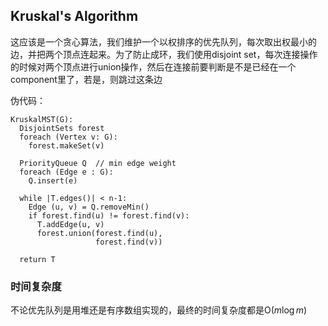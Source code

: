 ## Kruskal's Algorithm

这应该是一个贪心算法，我们维护一个以权排序的优先队列，每次取出权最小的边，并把两个顶点连起来。为了防止成环，我们使用disjoint set，每次连接操作的时候对两个顶点进行union操作，然后在连接前要判断是不是已经在一个component里了，若是，则跳过这条边

伪代码：

```
KruskalMST(G):
  DisjointSets forest
  foreach (Vertex v: G):
    forest.makeSet(v)

  PriorityQueue Q  // min edge weight
  foreach (Edge e : G):
    Q.insert(e)

  while |T.edges()| < n-1:
    Edge (u, v) = Q.removeMin()
    if forest.find(u) != forest.find(v):
      T.addEdge(u, v)
      forest.union(forest.find(u),
                   forest.find(v))

  return T
```

### 时间复杂度

不论优先队列是用堆还是有序数组实现的，最终的时间复杂度都是$\mathrm{O}(m \log m)$
